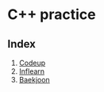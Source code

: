 # C++ practice

## Index
01. [Codeup](https://github.com/sjpark-dev/cpp-practice/tree/master/codeup/README.md)
02. [Inflearn](https://github.com/sjpark-dev/cpp-practice/tree/master/inflearn/README.md)
03. [Baekjoon](https://github.com/sjpark-dev/cpp-practice/tree/master/baekjoon/README.md)

